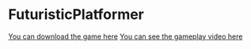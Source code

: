 # FuturisticPlatformer
[You can download the game here](https://duygudumlupinar.itch.io/i-future)
[You can see the gameplay video here](https://www.youtube.com/watch?v=bZC2tOLcG2w)
